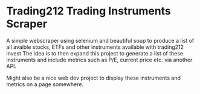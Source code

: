 # Trading212 Trading Instruments Scraper

A simple webscraper using selenium and beautiful soup to produce a list of all avaible stocks, ETFs and other instruments available with trading212 invest
The idea is to then expand this project to generate a list of these instruments and include metrics such as P/E, current price etc. via another API.

Might also be a nice web dev project to display these instruments and metrics on a page somewhere.
